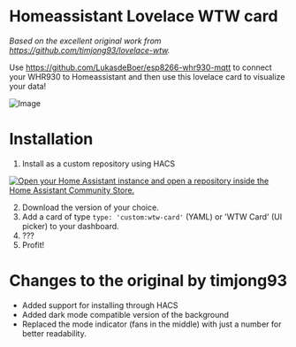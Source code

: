 # Homeassistant Lovelace WTW card

_Based on the excellent original work from https://github.com/timjong93/lovelace-wtw._

Use https://github.com/LukasdeBoer/esp8266-whr930-mqtt to connect your WHR930 to Homeassistant and then use this lovelace card to visualize your data!

![Image](https://raw.githubusercontent.com/christiaangoossens/lovelace-wtw/master/result.png)

# Installation

1. Install as a custom repository using HACS

[![Open your Home Assistant instance and open a repository inside the Home Assistant Community Store.](https://my.home-assistant.io/badges/hacs_repository.svg)](https://my.home-assistant.io/redirect/hacs_repository/?owner=christiaangoossens&repository=lovelace-wtw&category=Plugin)

2. Download the version of your choice.
3. Add a card of type `type: 'custom:wtw-card'` (YAML) or 'WTW Card' (UI picker) to your dashboard.
4. ???
5. Profit!

# Changes to the original by timjong93

- Added support for installing through HACS
- Added dark mode compatible version of the background
- Replaced the mode indicator (fans in the middle) with just a number for better readability.